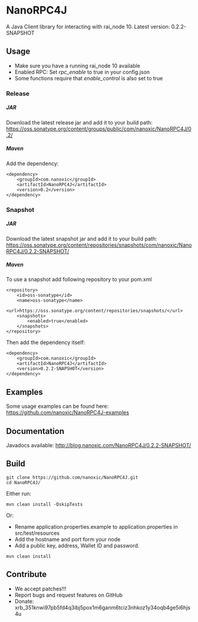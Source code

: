 # NanoRPC4J

A Java Client library for interacting with rai_node 10.
Latest version: 0.2.2-SNAPSHOT

## Usage

* Make sure you have a running rai_node 10 available
* Enabled RPC: Set *rpc_enable* to true in your config.json
* Some functions require that *enable_control* is also set to true

### Release
##### JAR
Download the latest release jar and add it to your build path:
<https://oss.sonatype.org/content/groups/public/com/nanoxic/NanoRPC4J/0.2/>
##### Maven
Add the dependency:
```
<dependency>
	<groupId>com.nanoxic</groupId>
	<artifactId>NanoRPC4J</artifactId>
	<version>0.2</version>
</dependency>
```
### Snapshot
##### JAR
Download the latest snapshot jar and add it to your build path:
<https://oss.sonatype.org/content/repositories/snapshots/com/nanoxic/NanoRPC4J/0.2.2-SNAPSHOT/>
##### Maven
To use a snapshot add following repository to your pom.xml
```
<repository>
	<id>oss-sonatype</id>
	<name>oss-sonatype</name>
	<url>https://oss.sonatype.org/content/repositories/snapshots/</url>
	<snapshots>
		<enabled>true</enabled>
	</snapshots>
</repository>
```
Then add the dependency itself:
```
<dependency>
	<groupId>com.nanoxic</groupId>
	<artifactId>NanoRPC4J</artifactId>
	<version>0.2.2-SNAPSHOT</version>
</dependency>
```
## Examples
Some usage examples can be found here: <https://github.com/nanoxic/NanoRPC4J-examples>
## Documentation
Javadocs available: <http://blog.nanoxic.com/NanoRPC4J/0.2.2-SNAPSHOT/>
## Build
```
git clone https://github.com/nanoxic/NanoRPC4J.git
cd NanoRPC4J/
```
Either run: 
```
mvn clean install -DskipTests
```
Or:
* Rename application.properties.example to application.properties in src/test/resources
* Add the hostname and port form your node
* Add a public key, address, Wallet ID and password.
```
mvn clean install
```
## Contribute
* We accept patches!!!
* Report bugs and request features on GitHub
* Donate: xrb_351knwi97pb5fd4q3ibj5pox1m6ganm6tciz3nhkoz1y34oqb4ge5i6hjs4u

